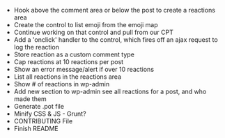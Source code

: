 * Hook above the comment area or below the post to create a reactions area
* Create the control to list emoji from the emoji map
* Continue working on that control and pull from our CPT
* Add a 'onclick' handler to the control, which fires off an ajax request to log the reaction
* Store reaction as a custom comment type
* Cap reactions at 10 reactions per post
* Show an error message/alert if over 10 reactions
* List all reactions in the reactions area
* Show # of reactions in wp-admin
* Add new section to wp-admin see all reactions for a post, and who made them
* Generate .pot file
* Minify CSS & JS - Grunt?
* CONTRIBUTING File
* Finish README

